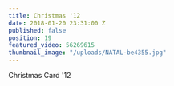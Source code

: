 ```yaml
---
title: Christmas '12
date: 2018-01-20 23:31:00 Z
published: false
position: 19
featured_video: 56269615
thumbnail_image: "/uploads/NATAL-be4355.jpg"
---
```


Christmas Card '12